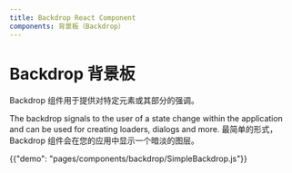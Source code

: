 ```yaml
---
title: Backdrop React Component
components: 背景板（Backdrop）
---
```


# Backdrop 背景板

<p class="description">Backdrop 组件用于提供对特定元素或其部分的强调。</p>

The backdrop signals to the user of a state change within the application and can be used for creating loaders, dialogs and more. 最简单的形式，Backdrop 组件会在您的应用中显示一个暗淡的图层。

{{"demo": "pages/components/backdrop/SimpleBackdrop.js"}}
